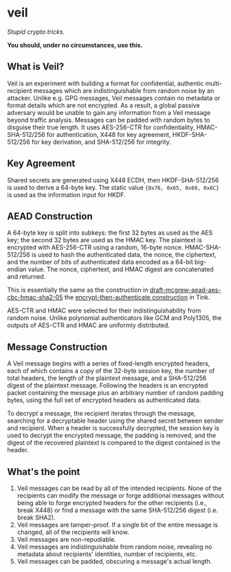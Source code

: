 # veil

_Stupid crypto tricks._

**You should, under no circumstances, use this.**

## What is Veil?

Veil is an experiment with building a format for confidential, authentic multi-recipient messages
which are indistinguishable from random noise by an attacker. Unlike e.g. GPG messages, Veil
messages contain no metadata or format details which are not encrypted. As a result, a global
passive adversary would be unable to gain any information from a Veil message beyond traffic
analysis. Messages can be padded with random bytes to disguise their true length. It uses
AES-256-CTR for confidentiality, HMAC-SHA-512/256 for authentication, X448 for key agreement,
HKDF-SHA-512/256 for key derivation, and SHA-512/256 for integrity.

## Key Agreement

Shared secrets are generated using X448 ECDH, then HKDF-SHA-512/256 is used to derive a 64-byte key.
The static value `{0x76, 0x65, 0x69, 0x6C}` is used as the information input for HKDF.

## AEAD Construction

A 64-byte key is split into subkeys: the first 32 bytes as used as the AES key; the second 32 bytes
are used as the HMAC key. The plaintext is encrypted with AES-256-CTR using a random, 16-byte nonce.
HMAC-SHA-512/256 is used to hash the authenticated data, the nonce, the ciphertext, and the number
of bits of authenticated data encoded as a 64-bit big-endian value. The nonce, ciphertext, and HMAC
digest are concatenated and returned.

This is essentially the same as the construction in
[draft-mcgrew-aead-aes-cbc-hmac-sha2-05](https://www.ietf.org/archive/id/draft-mcgrew-aead-aes-cbc-hmac-sha2-05.txt)
the [encrypt-then-authenticate
construction](https://github.com/google/tink/blob/master/java/src/main/java/com/google/crypto/tink/subtle/EncryptThenAuthenticate.java)
in Tink.

AES-CTR and HMAC were selected for their indistinguishability from random noise. Unlike polynomial
authenticators like GCM and Poly1305, the outputs of AES-CTR and HMAC are uniformly distributed.

## Message Construction

A Veil message begins with a series of fixed-length encrypted headers, each of which contains a copy
of the 32-byte session key, the number of total headers, the length of the plaintext message, and a
SHA-512/256 digest of the plaintext message. Following the headers is an encrypted packet containing
the message plus an arbitrary number of random padding bytes, using the full set of encrypted
headers as authenticated data.

To decrypt a message, the recipient iterates through the message, searching for a decryptable header
using the shared secret between sender and recipient. When a header is successfully decrypted, the
session key is used to decrypt the encrypted message, the padding is removed, and the digest of the
recovered plaintext is compared to the digest contained in the header.

## What's the point

1. Veil messages can be read by all of the intended recipients. None of the recipients can modify
   the message or forge additional messages without being able to forge encrypted headers for the
   other recipients (i.e., break X448) or find a message with the same SHA-512/256 digest (i.e. 
   break SHA2).
2. Veil messages are tamper-proof. If a single bit of the entire message is changed, all of the
   recipients will know.
3. Veil messages are non-repudiable.
4. Veil messages are indistinguishable from random noise, revealing no metadata about recipients'
   identities, number of recipients, etc.
5. Veil messages can be padded, obscuring a message's actual length.
